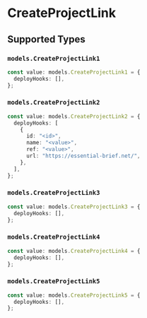 # CreateProjectLink


## Supported Types

### `models.CreateProjectLink1`

```typescript
const value: models.CreateProjectLink1 = {
  deployHooks: [],
};
```

### `models.CreateProjectLink2`

```typescript
const value: models.CreateProjectLink2 = {
  deployHooks: [
    {
      id: "<id>",
      name: "<value>",
      ref: "<value>",
      url: "https://essential-brief.net/",
    },
  ],
};
```

### `models.CreateProjectLink3`

```typescript
const value: models.CreateProjectLink3 = {
  deployHooks: [],
};
```

### `models.CreateProjectLink4`

```typescript
const value: models.CreateProjectLink4 = {
  deployHooks: [],
};
```

### `models.CreateProjectLink5`

```typescript
const value: models.CreateProjectLink5 = {
  deployHooks: [],
};
```

